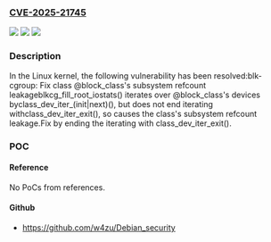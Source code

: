 ### [CVE-2025-21745](https://cve.mitre.org/cgi-bin/cvename.cgi?name=CVE-2025-21745)
![](https://img.shields.io/static/v1?label=Product&message=Linux&color=blue)
![](https://img.shields.io/static/v1?label=Version&message=ef45fe470e1e5410db4af87abc5d5055427945ac%3C%20ffb494f1e7a047bd7a41b13796fcfb08fe5beafb%20&color=brighgreen)
![](https://img.shields.io/static/v1?label=Vulnerability&message=n%2Fa&color=brighgreen)

### Description

In the Linux kernel, the following vulnerability has been resolved:blk-cgroup: Fix class @block_class's subsystem refcount leakageblkcg_fill_root_iostats() iterates over @block_class's devices byclass_dev_iter_(init|next)(), but does not end iterating withclass_dev_iter_exit(), so causes the class's subsystem refcount leakage.Fix by ending the iterating with class_dev_iter_exit().

### POC

#### Reference
No PoCs from references.

#### Github
- https://github.com/w4zu/Debian_security

